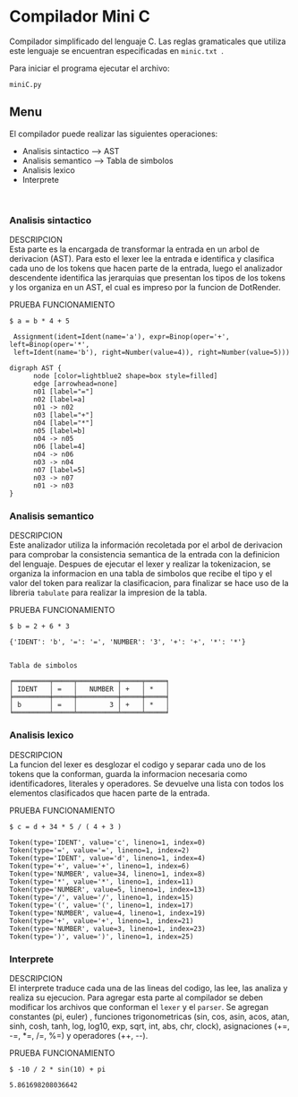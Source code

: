 # **Compilador Mini C**
Compilador simplificado del lenguaje C. Las reglas gramaticales que utiliza este lenguaje se encuentran especificadas en  ```minic.txt ```.

Para iniciar el programa ejecutar el archivo:
```
miniC.py
```

## Menu
El compilador puede realizar las siguientes operaciones:
- Analisis sintactico --> AST
- Analisis semantico --> Tabla de simbolos
- Analisis lexico
- Interprete
<br>

  ### Analisis sintactico
  
  DESCRIPCION
  <br>
Esta parte es la encargada de transformar la entrada en un arbol de derivacion (AST). Para esto el lexer lee la entrada e identifica y clasifica cada uno de los      tokens que hacen parte de la entrada, luego el analizador descendente identifica las jerarquias que presentan los tipos de los tokens y los organiza en un AST, el cual es impreso por la funcion de DotRender.

  PRUEBA FUNCIONAMIENTO
  ```
  $ a = b * 4 + 5
  ```
  ```
   Assignment(ident=Ident(name='a'), expr=Binop(oper='+', left=Binop(oper='*', 
   left=Ident(name='b'), right=Number(value=4)), right=Number(value=5)))

  digraph AST {
        node [color=lightblue2 shape=box style=filled]
        edge [arrowhead=none]
        n01 [label="="]
        n02 [label=a]
        n01 -> n02
        n03 [label="+"]
        n04 [label="*"]
        n05 [label=b]
        n04 -> n05
        n06 [label=4]
        n04 -> n06
        n03 -> n04
        n07 [label=5]
        n03 -> n07
        n01 -> n03
  }
  ```


  ### Analisis semantico
  
   DESCRIPCION
  <br>
  Este analizador utiliza la información recoletada por el arbol de derivacion para comprobar la consistencia semantica de la entrada con la definicion del lenguaje. Despues de ejecutar el lexer y realizar la tokenizacion, se organiza la informacion en una tabla de simbolos que recibe el tipo y el valor del token para realizar la clasificacion, para finalizar se hace uso de la libreria  ```tabulate``` para realizar la impresion de la tabla.
  
   PRUEBA FUNCIONAMIENTO
  ```
  $ b = 2 + 6 * 3
  ```
  ```
  {'IDENT': 'b', '=': '=', 'NUMBER': '3', '+': '+', '*': '*'}


  Tabla de simbolos

  ╒═════════╤═════╤══════════╤═════╤═════╕
  │ IDENT   │ =   │   NUMBER │ +   │ *   │
  ╞═════════╪═════╪══════════╪═════╪═════╡
  │ b       │ =   │        3 │ +   │ *   │
  ╘═════════╧═════╧══════════╧═════╧═════╛
  ```
  
  ### Analisis lexico
  
   DESCRIPCION
   <br>
   La funcion del lexer es desglozar el codigo y separar cada uno de los tokens que la conforman, guarda la informacion necesaria como identificadores, literales y operadores. Se devuelve una lista con todos los elementos clasificados que hacen parte de la entrada. 
  
   PRUEBA FUNCIONAMIENTO
  ```
  $ c = d + 34 * 5 / ( 4 + 3 )
  ```
  ```
  Token(type='IDENT', value='c', lineno=1, index=0)
  Token(type='=', value='=', lineno=1, index=2)
  Token(type='IDENT', value='d', lineno=1, index=4)
  Token(type='+', value='+', lineno=1, index=6)
  Token(type='NUMBER', value=34, lineno=1, index=8)
  Token(type='*', value='*', lineno=1, index=11)
  Token(type='NUMBER', value=5, lineno=1, index=13)
  Token(type='/', value='/', lineno=1, index=15)
  Token(type='(', value='(', lineno=1, index=17)
  Token(type='NUMBER', value=4, lineno=1, index=19)
  Token(type='+', value='+', lineno=1, index=21)
  Token(type='NUMBER', value=3, lineno=1, index=23)
  Token(type=')', value=')', lineno=1, index=25)
  ```
  
  ### Interprete
  
   DESCRIPCION
   <br>
   El interprete traduce cada una de las lineas del codigo, las lee, las analiza y realiza su ejecucion. Para agregar esta parte al compilador se deben modificar los archivos que conforman el ```lexer``` y el ```parser```. Se agregan constantes (pi, euler) , funciones trigonometricas (sin, cos, asin, acos, atan, sinh, cosh, tanh, log, log10, exp, sqrt, int, abs, chr, clock), asignaciones (+=, -=, *=, /=, %=) y operadores (++, --).
   
   PRUEBA FUNCIONAMIENTO
  ```
  $ -10 / 2 * sin(10) + pi
  ```
  ```
  5.861698208036642
  ```
